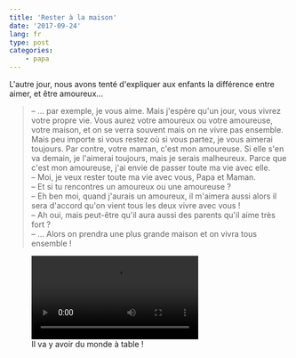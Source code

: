 ```yaml
---
title: 'Rester à la maison'
date: '2017-09-24'
lang: fr
type: post
categories:
    - papa
---
```


L'autre jour, nous avons tenté d'expliquer aux enfants la différence entre aimer, et être amoureux…

<!-- more -->

> – … par exemple, je vous aime. Mais j'espère qu'un jour, vous vivrez votre propre vie. Vous aurez votre amoureux ou votre amoureuse, votre maison, et on se verra souvent mais on ne vivre pas ensemble. Mais peu importe si vous restez où si vous partez, je vous aimerai toujours. Par contre, votre maman, c'est mon amoureuse. Si elle s'en va demain, je l'aimerai toujours, mais je serais malheureux. Parce que c'est mon amoureuse, j'ai envie de passer toute ma vie avec elle.  
> – Moi, je veux rester toute ma vie avec vous, Papa et Maman.  
> – Et si tu rencontres un amoureux ou une amoureuse ?  
> – Eh ben moi, quand j'aurais un amoureux, il m'aimera aussi alors il sera d'accord qu'on vient tous les deux vivre avec vous !  
> – Ah oui, mais peut-être qu'il aura aussi des parents qu'il aime très fort ?  
> – … Alors on prendra une plus grande maison et on vivra tous ensemble !

<figure>
  <video autoplay="autoplay" loop="loop">
    <source src="{{ page.url }}fullhouse.gif.mp4" type="video/mp4" />
    <img src="{{ page.url }}fullhouse.gif" alt="Extrait de &quot;La fête à la maison&quot;, une table pleine de convives"/>
  </video>
  <figcaption>Il va y avoir du monde à table !</figcaption>
</figure>